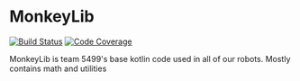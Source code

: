 # MonkeyLib

[![Build Status](https://travis-ci.org/team5499/MonkeyLib.svg?branch=master)](https://travis-ci.org/team5499/MonkeyLib)
[![Code Coverage](https://codecov.io/gh/team5499/MonkeyLib/branch/master/graph/badge.svg)](https://codecov.io/gh/team5499/MonkeyLib)


MonkeyLib is team 5499's base kotlin code used in all of our robots. Mostly contains math and utilities
